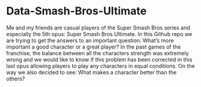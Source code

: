 # Data-Smash-Bros-Ultimate
Me and my friends are casual players of the Super Smash Bros series and especially the 5th opus: Super Smash Bros Ultimate. In this Github repo we are trying to get the answers to an important question:  What’s more important a good character or a great player? In the past games of the franchise, the balance between all the characters strength was extremely wrong and we would like to know if this problem has been corrected in this last opus allowing players to play any characters in equal conditions. On the way we also decided to see: What makes a character better than the others?
